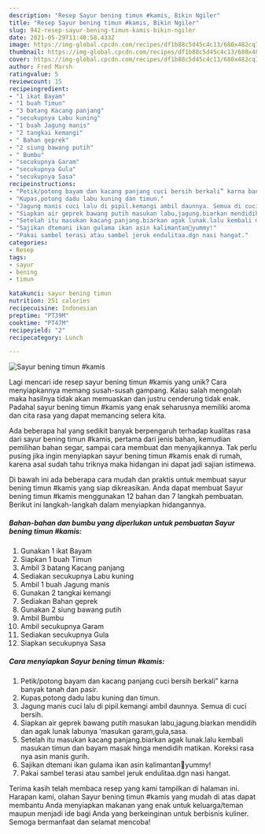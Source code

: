 ```yaml
---
description: "Resep Sayur bening timun #kamis, Bikin Ngiler"
title: "Resep Sayur bening timun #kamis, Bikin Ngiler"
slug: 942-resep-sayur-bening-timun-kamis-bikin-ngiler
date: 2021-05-29T11:40:58.433Z
image: https://img-global.cpcdn.com/recipes/df1b88c5d45c4c13/680x482cq70/sayur-bening-timun-kamis-foto-resep-utama.jpg
thumbnail: https://img-global.cpcdn.com/recipes/df1b88c5d45c4c13/680x482cq70/sayur-bening-timun-kamis-foto-resep-utama.jpg
cover: https://img-global.cpcdn.com/recipes/df1b88c5d45c4c13/680x482cq70/sayur-bening-timun-kamis-foto-resep-utama.jpg
author: Fred Marsh
ratingvalue: 5
reviewcount: 15
recipeingredient:
- "1 ikat Bayam"
- "1 buah Timun"
- "3 batang Kacang panjang"
- "secukupnya Labu kuning"
- "1 buah Jagung manis"
- "2 tangkai kemangi"
- " Bahan geprek"
- "2 siung bawang putih"
- " Bumbu"
- "secukupnya Garam"
- "secukupnya Gula"
- "secukupnya Sasa"
recipeinstructions:
- "Petik/potong bayam dan kacang panjang cuci bersih berkali” karna banyak tanah dan pasir."
- "Kupas,potong dadu labu kuning dan timun."
- "Jagung manis cuci lalu di pipil.kemangi ambil daunnya. Semua di cuci bersih."
- "Siapkan air geprek bawang putih masukan labu,jagung.biarkan mendidih dan agak lunak labunya ‘masukan garam,gula,sasa."
- "Setelah itu masukan kacang panjang.biarkan agak lunak.lalu kembali masukan timun dan bayam masak hinga mendidih matikan. Koreksi rasa nya asin manis gurih."
- "Sajikan dtemani ikan gulama ikan asin kalimantan🤤yummy!"
- "Pakai sambel terasi atau sambel jeruk endulitaa.dgn nasi hangat."
categories:
- Resep
tags:
- sayur
- bening
- timun

katakunci: sayur bening timun 
nutrition: 251 calories
recipecuisine: Indonesian
preptime: "PT39M"
cooktime: "PT47M"
recipeyield: "2"
recipecategory: Lunch

---
```



![Sayur bening timun #kamis](https://img-global.cpcdn.com/recipes/df1b88c5d45c4c13/680x482cq70/sayur-bening-timun-kamis-foto-resep-utama.jpg)

Lagi mencari ide resep sayur bening timun #kamis yang unik? Cara menyiapkannya memang susah-susah gampang. Kalau salah mengolah maka hasilnya tidak akan memuaskan dan justru cenderung tidak enak. Padahal sayur bening timun #kamis yang enak seharusnya memiliki aroma dan cita rasa yang dapat memancing selera kita.

Ada beberapa hal yang sedikit banyak berpengaruh terhadap kualitas rasa dari sayur bening timun #kamis, pertama dari jenis bahan, kemudian pemilihan bahan segar, sampai cara membuat dan menyajikannya. Tak perlu pusing jika ingin menyiapkan sayur bening timun #kamis enak di rumah, karena asal sudah tahu triknya maka hidangan ini dapat jadi sajian istimewa.




Di bawah ini ada beberapa cara mudah dan praktis untuk membuat sayur bening timun #kamis yang siap dikreasikan. Anda dapat membuat Sayur bening timun #kamis menggunakan 12 bahan dan 7 langkah pembuatan. Berikut ini langkah-langkah dalam menyiapkan hidangannya.

<!--inarticleads1-->

##### Bahan-bahan dan bumbu yang diperlukan untuk pembuatan Sayur bening timun #kamis:

1. Gunakan 1 ikat Bayam
1. Siapkan 1 buah Timun
1. Ambil 3 batang Kacang panjang
1. Sediakan secukupnya Labu kuning
1. Ambil 1 buah Jagung manis
1. Gunakan 2 tangkai kemangi
1. Sediakan  Bahan geprek
1. Gunakan 2 siung bawang putih
1. Ambil  Bumbu
1. Ambil secukupnya Garam
1. Sediakan secukupnya Gula
1. Siapkan secukupnya Sasa




<!--inarticleads2-->

##### Cara menyiapkan Sayur bening timun #kamis:

1. Petik/potong bayam dan kacang panjang cuci bersih berkali” karna banyak tanah dan pasir.
1. Kupas,potong dadu labu kuning dan timun.
1. Jagung manis cuci lalu di pipil.kemangi ambil daunnya. Semua di cuci bersih.
1. Siapkan air geprek bawang putih masukan labu,jagung.biarkan mendidih dan agak lunak labunya ‘masukan garam,gula,sasa.
1. Setelah itu masukan kacang panjang.biarkan agak lunak.lalu kembali masukan timun dan bayam masak hinga mendidih matikan. Koreksi rasa nya asin manis gurih.
1. Sajikan dtemani ikan gulama ikan asin kalimantan🤤yummy!
1. Pakai sambel terasi atau sambel jeruk endulitaa.dgn nasi hangat.




Terima kasih telah membaca resep yang kami tampilkan di halaman ini. Harapan kami, olahan Sayur bening timun #kamis yang mudah di atas dapat membantu Anda menyiapkan makanan yang enak untuk keluarga/teman maupun menjadi ide bagi Anda yang berkeinginan untuk berbisnis kuliner. Semoga bermanfaat dan selamat mencoba!
